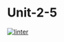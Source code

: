 # Unit-2-5 
[![linter](https://github.com/A-Land/Unit-2-5/workflows/linter/badge.svg)](https://github.com/marketplace/actions/super-linter) 
